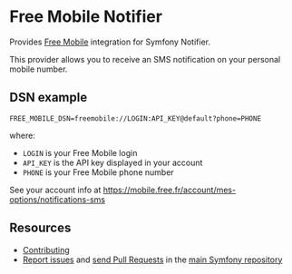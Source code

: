 Free Mobile Notifier
====================

Provides [Free Mobile](https://mobile.free.fr) integration for Symfony Notifier.

This provider allows you to receive an SMS notification
on your personal mobile number.

DSN example
-----------

```
FREE_MOBILE_DSN=freemobile://LOGIN:API_KEY@default?phone=PHONE
```

where:
 - `LOGIN` is your Free Mobile login
 - `API_KEY` is the API key displayed in your account
 - `PHONE` is your Free Mobile phone number

See your account info at https://mobile.free.fr/account/mes-options/notifications-sms

Resources
---------

 * [Contributing](https://symfony.com/doc/current/contributing/index.html)
 * [Report issues](https://github.com/symfony/symfony/issues) and
   [send Pull Requests](https://github.com/symfony/symfony/pulls)
   in the [main Symfony repository](https://github.com/symfony/symfony)
